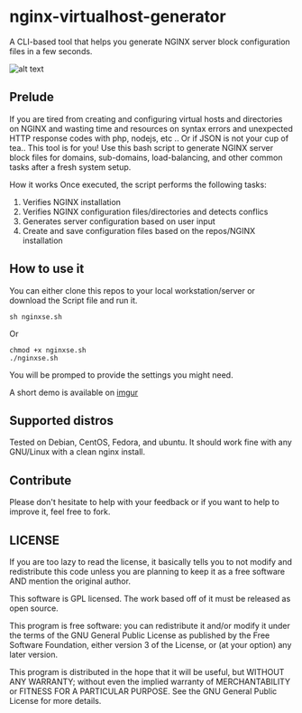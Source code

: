 # nginx-virtualhost-generator
A CLI-based tool that helps you generate NGINX server block configuration files in a few seconds.






![alt text](http://i.imgur.com/sxcQnCN.png)


<h2>Prelude</h2>

If you are tired from creating and configuring virtual hosts and directories on NGINX and wasting time and resources on syntax errors and unexpected HTTP response codes with php, nodejs, etc .. Or if JSON is not your cup of tea.. This tool is for you!
Use this bash script to generate NGINX server block files for domains, sub-domains, load-balancing, and other common tasks after a fresh system setup.

</h1>How it works</h2>
Once executed, the script performs the following tasks:
<ol>
<li>Verifies NGINX installation</li>
<li>Verifies NGINX configuration files/directories and detects conflics</li>
<li>Generates server configuration based on user input</li>
<li>Create and save configuration files based on the repos/NGINX installation</li>
</ol>


<h2>How to use it</h2>

You can either clone this repos to your local workstation/server or download the Script file and run it.

```
sh nginxse.sh
```

Or 

```
chmod +x nginxse.sh
./nginxse.sh
```

You will be promped to provide the settings you might need.

A short demo is available on <a href="http://imgur.com/a/xL7rY">imgur</a>


<h2>Supported distros</h2>
Tested on Debian, CentOS, Fedora, and ubuntu.
It should work fine with any GNU/Linux with a clean nginx install.


<h2>Contribute</h2>

Please don't hesitate to help with your feedback or if you want to help to improve it, feel free to fork.

<h2>LICENSE</h2>
If you are too lazy to read the license, it basically tells you to not modify and redistribute this code unless you are planning to keep it as a free software AND mention the original author.


This software is GPL licensed. The work based off of it must be released as open source.

This program is free software: you can redistribute it and/or modify it under the terms of the GNU General Public License as published by the Free Software Foundation, either version 3 of the License, or (at your option) any later version.

This program is distributed in the hope that it will be useful, but WITHOUT ANY WARRANTY; without even the implied warranty of MERCHANTABILITY or FITNESS FOR A PARTICULAR PURPOSE. See the GNU General Public License for more details.

